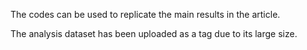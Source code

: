 The codes can be used to replicate the main results in the article.

The analysis dataset has been uploaded as a tag due to its large size.
